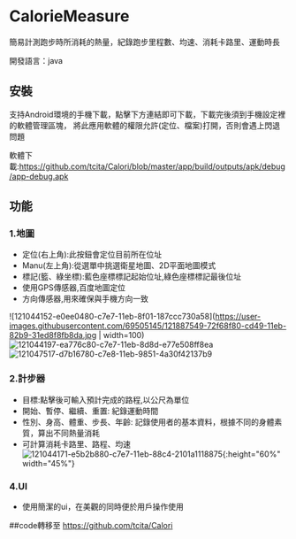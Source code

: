 # CalorieMeasure

簡易計測跑步時所消耗的熱量，紀錄跑步里程數、均速、消耗卡路里、運動時長

開發語言：java

## 安裝
支持Android環境的手機下載，點擊下方連結即可下載，下載完後須到手機設定裡的軟體管理區塊，
將此應用軟體的權限允許(定位、檔案)打開，否則會遇上閃退問題

軟體下載:https://github.com/tcita/Calori/blob/master/app/build/outputs/apk/debug/app-debug.apk

## 功能

### 1.地圖
* 定位(右上角):此按鈕會定位目前所在位址
* Manu(左上角):從選單中挑選衛星地圖、2D平面地圖模式
* 標記(籃、綠坐標):藍色座標標記起始位址,綠色座標標記最後位址
* 使用GPS傳感器,百度地圖定位
* 方向傳感器,用來確保與手機方向一致

![121044152-e0ee0480-c7e7-11eb-8f01-187ccc730a58](https://user-images.githubusercontent.com/69505145/121887549-72f68f80-cd49-11eb-82b9-31ed8f8fb8da.jpg | width=100)
![121044197-ea776c80-c7e7-11eb-8d8d-e77e508ff8ea](https://user-images.githubusercontent.com/69505145/121887675-9a4d5c80-cd49-11eb-9c8a-aa585fd9adbe.jpg)
![121047517-d7b16780-c7e8-11eb-9851-4a30f42137b9](https://user-images.githubusercontent.com/69505145/121887736-b3560d80-cd49-11eb-9c01-1ec6022d9027.jpg)

### 2.計步器
* 目標:點擊後可輸入預計完成的路程,以公尺為單位
* 開始、暫停、繼續、重置: 紀錄運動時間
* 性別、身高、體重、步長、年齡: 記錄使用者的基本資料，根據不同的身體素質，算出不同熱量消耗
* 可計算消耗卡路里、路程、均速
![121044171-e5b2b880-c7e7-11eb-88c4-2101a1118875](https://user-images.githubusercontent.com/69505145/121887609-8570c900-cd49-11eb-9ae2-852e7a617ff6.jpg){:height="60%" width="45%"}

### 4.UI
* 使用簡潔的ui，在美觀的同時便於用戶操作使用

##code轉移至  https://github.com/tcita/Calori
